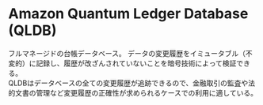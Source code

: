# Amazon Quantum Ledger Database (QLDB)
フルマネージドの台帳データベース。
データの変更履歴をイミュータブル（不変的）に記録し、履歴が改ざんされていないことを暗号技術によって検証できる。  
QLDBはデータベースの全ての変更履歴が追跡できるので、金融取引の監査や法的文書の管理など変更履歴の正確性が求められるケースでの利用に適している。


